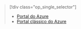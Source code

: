 > [!div class="op_single_selector"]
> * [Portal do Azure](../articles/storage/storage-monitoring-diagnosing-troubleshooting.md)
> * [Portal clássico do Azure](../articles/storage/storage-monitoring-diagnosing-troubleshooting-classic-portal.md)
> 
> 

